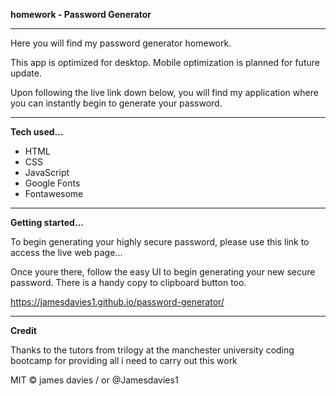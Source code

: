 **homework - Password Generator**

-------------------------------------------

Here you will find my password generator homework.

This app is optimized for desktop. Mobile optimization is planned for future update.

Upon following the live link down below, you will find my application where you can instantly begin to generate your password.

-------------------------------------------

**Tech used...**

- HTML
- CSS
- JavaScript
- Google Fonts
- Fontawesome 

-------------------------------------------

**Getting started...**

To begin generating your highly secure password, please use this link to access the live web page...

Once youre there, follow the easy UI to begin generating your new secure password. There is a handy copy to clipboard button too.

https://jamesdavies1.github.io/password-generator/

-------------------------------------------

**Credit**

Thanks to the tutors from trilogy at the manchester university coding bootcamp for providing all i need to carry out this work

MIT © james davies / or @Jamesdavies1
